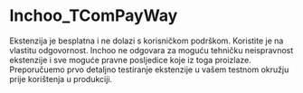 Inchoo_TComPayWay
=================

Ekstenzija je besplatna i ne dolazi s korisničkom podrškom. Koristite je na vlastitu odgovornost. Inchoo ne odgovara za moguću tehničku neispravnost ekstenzije i sve moguće pravne posljedice koje iz toga proizlaze. Preporučuemo prvo detaljno testiranje ekstenzije u vašem testnom okružju prije korištenja u produkciji.
